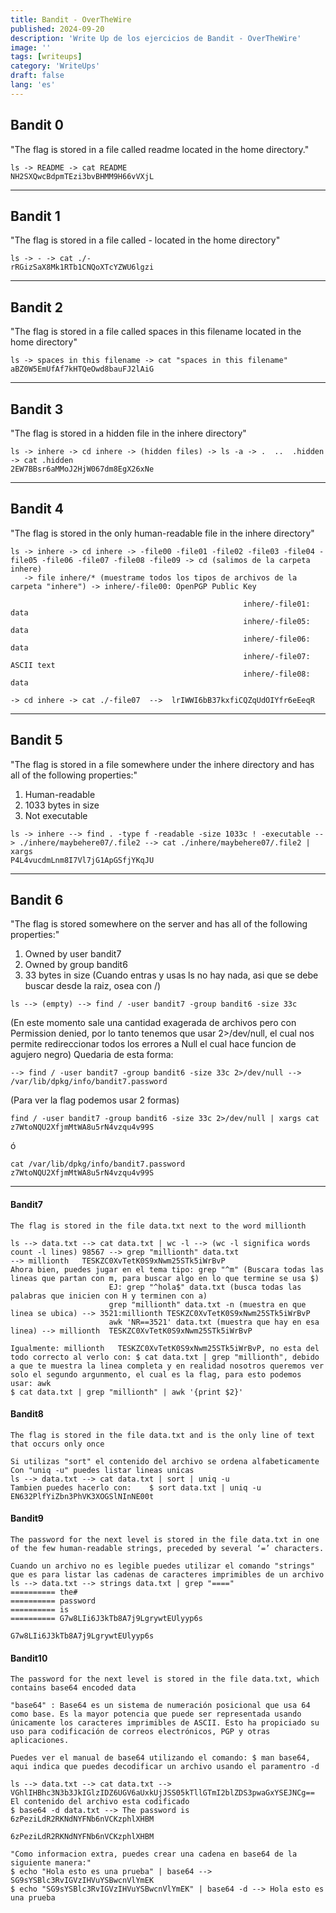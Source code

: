 ```yaml
---
title: Bandit - OverTheWire
published: 2024-09-20
description: 'Write Up de los ejercicios de Bandit - OverTheWire'
image: ''
tags: [writeups]
category: 'WriteUps'
draft: false 
lang: 'es'
---
```


## Bandit 0
"The flag is stored in a file called readme located in the home directory."
```
ls -> README -> cat README
NH2SXQwcBdpmTEzi3bvBHMM9H66vVXjL
```
_______________
## Bandit 1
"The flag is stored in a file called - located in the home directory"
```
ls -> - -> cat ./-
rRGizSaX8Mk1RTb1CNQoXTcYZWU6lgzi
```
_______________
## Bandit 2
"The flag is stored in a file called spaces in this filename located in the home directory"
```
ls -> spaces in this filename -> cat "spaces in this filename"
aBZ0W5EmUfAf7kHTQeOwd8bauFJ2lAiG
```
_______________
## Bandit 3
"The flag is stored in a hidden file in the inhere directory"
```	
ls -> inhere -> cd inhere -> (hidden files) -> ls -a -> .  ..  .hidden -> cat .hidden
2EW7BBsr6aMMoJ2HjW067dm8EgX26xNe		
```
_______________
## Bandit 4
"The flag is stored in the only human-readable file in the inhere directory"
```	
ls -> inhere -> cd inhere -> -file00 -file01 -file02 -file03 -file04 -file05 -file06 -file07 -file08 -file09 -> cd (salimos de la carpeta inhere)
   -> file inhere/* (muestrame todos los tipos de archivos de la carpeta "inhere") -> inhere/-file00: OpenPGP Public Key
								        		    
                                                    inhere/-file01: data
										            inhere/-file05: data
										            inhere/-file06: data
										            inhere/-file07: ASCII text
                                                    inhere/-file08: data

-> cd inhere -> cat ./-file07  -->  lrIWWI6bB37kxfiCQZqUdOIYfr6eEeqR
```
_______________
## Bandit 5
"The flag is stored in a file somewhere under the inhere directory and has all of the following properties:"
1. Human-readable	
2. 1033 bytes in size	
3. Not executable
```
ls -> inhere --> find . -type f -readable -size 1033c ! -executable --> ./inhere/maybehere07/.file2 --> cat ./inhere/maybehere07/.file2 | xargs
P4L4vucdmLnm8I7Vl7jG1ApGSfjYKqJU 
```
_______________
## Bandit 6
"The flag is stored somewhere on the server and has all of the following properties:"
1. Owned by user bandit7	
2. Owned by group bandit6	
3. 33 bytes in size
(Cuando entras y usas ls no hay nada, asi que se debe buscar desde la raiz, osea con /)
```
ls --> (empty) --> find / -user bandit7 -group bandit6 -size 33c 
```
(En este momento sale una cantidad exagerada de archivos pero con Permission denied, 
por lo tanto tenemos que usar 2>/dev/null, el cual nos permite redireccionar todos los errores a Null el cual hace funcion de agujero negro)
Quedaria de esta forma:
```
--> find / -user bandit7 -group bandit6 -size 33c 2>/dev/null --> /var/lib/dpkg/info/bandit7.password
```	
(Para ver la flag podemos usar 2 formas)
```
find / -user bandit7 -group bandit6 -size 33c 2>/dev/null | xargs cat
z7WtoNQU2XfjmMtWA8u5rN4vzqu4v99S
```
ó
```
cat /var/lib/dpkg/info/bandit7.password
z7WtoNQU2XfjmMtWA8u5rN4vzqu4v99S  
```
_______________
#### Bandit7
	The flag is stored in the file data.txt next to the word millionth
	
	ls --> data.txt --> cat data.txt | wc -l --> (wc -l significa words count -l lines) 98567 --> grep "millionth" data.txt
	--> millionth	TESKZC0XvTetK0S9xNwm25STk5iWrBvP
	Ahora bien, puedes jugar en el tema tipo: grep "^m" (Buscara todas las lineas que partan con m, para buscar algo en lo que termine se usa $) 
						  EJ: grep "^hola$" data.txt (busca todas las palabras que inicien con H y terminen con a)
						  grep "millionth" data.txt -n (muestra en que linea se ubica) --> 3521:millionth TESKZC0XvTetK0S9xNwm25STk5iWrBvP
						  awk 'NR==3521' data.txt (muestra que hay en esa linea) --> millionth	TESKZC0XvTetK0S9xNwm25STk5iWrBvP  

	Igualmente: millionth	TESKZC0XvTetK0S9xNwm25STk5iWrBvP, no esta del todo correcto al verlo con: $ cat data.txt | grep "millionth", debido a que te muestra la linea completa y en realidad nosotros queremos ver solo el segundo argunmento, el cual es la flag, para esto podemos usar: awk
	$ cat data.txt | grep "millionth" | awk '{print $2}'


#### Bandit8
	The flag is stored in the file data.txt and is the only line of text that occurs only once

	Si utilizas "sort" el contenido del archivo se ordena alfabeticamente
	Con "uniq -u" puedes listar lineas unicas
	ls --> data.txt --> cat data.txt | sort | uniq -u
	Tambien puedes hacerlo con:    $ sort data.txt | uniq -u
	EN632PlfYiZbn3PhVK3XOGSlNInNE00t


#### Bandit9
	The password for the next level is stored in the file data.txt in one of the few human-readable strings, preceded by several ‘=’ characters.

	Cuando un archivo no es legible puedes utilizar el comando "strings" que es para listar las cadenas de caracteres imprimibles de un archivo 
	ls --> data.txt --> strings data.txt | grep "===="
	========== the#
	========== password
	========== is
	========== G7w8LIi6J3kTb8A7j9LgrywtEUlyyp6s

	G7w8LIi6J3kTb8A7j9LgrywtEUlyyp6s


#### Bandit10
	The password for the next level is stored in the file data.txt, which contains base64 encoded data

	"base64" : Base64 es un sistema de numeración posicional que usa 64 como base. Es la mayor potencia que puede ser representada usando únicamente los caracteres imprimibles de ASCII. Esto ha propiciado su uso para codificación de correos electrónicos, PGP y otras aplicaciones. 

	Puedes ver el manual de base64 utilizando el comando: $ man base64, aqui indica que puedes decodificar un archivo usando el paramentro -d

	ls --> data.txt --> cat data.txt --> VGhlIHBhc3N3b3JkIGlzIDZ6UGV6aUxkUjJSS05kTllGTmI2blZDS3pwaGxYSEJNCg==
	El contenido del archivo esta codificado
	$ base64 -d data.txt --> The password is 6zPeziLdR2RKNdNYFNb6nVCKzphlXHBM

	6zPeziLdR2RKNdNYFNb6nVCKzphlXHBM

	"Como informacion extra, puedes crear una cadena en base64 de la siguiente manera:"
	$ echo "Hola esto es una prueba" | base64 --> SG9sYSBlc3RvIGVzIHVuYSBwcnVlYmEK
	$ echo "SG9sYSBlc3RvIGVzIHVuYSBwcnVlYmEK" | base64 -d --> Hola esto es una prueba


